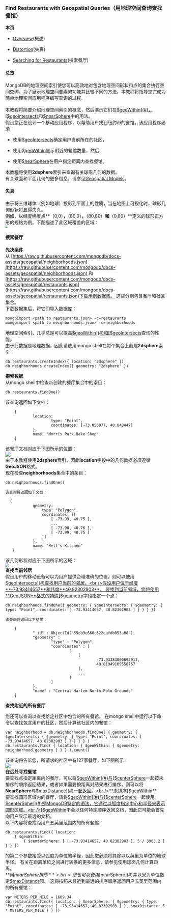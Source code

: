 ### Find Restaurants with Geospatial Queries（用地理空间查询查找餐馆）
**本页**

* [Overview](#overview)(概述)<br />

* [Distortion](#distortion)(失真)<br />

* [Searching for Restaurants](#searching)(搜索餐厅)
  
#### <span id="overview">总览</span>

MongoDB的地理空间索引使您可以高效地对包含地理空间形状和点的集合执行空间查询。为了展示地理空间要素的功能并比较不同的方法，本教程将指导您完成为简单地理空间应用程序编写查询的过程。<br /> <br />本教程将简要介绍地理空间索引的概念，然后演示它们在[$geoWithin](#)，[$geoIntersects](#)和[$nearSphere](#)中的用法。<br />假设您正在设计一个移动应用程序，以帮助用户找到纽约市的餐馆。该应用程序必须：

* 使用[$geoIntersects](#)确定用户当前所在的社区，<br />
  
* 使用[$geoWithin](#)显示附近的餐馆数量，然后<br />
  
* 使用[$nearSphere](#)在用户指定距离内查找餐馆。<br />
  

本教程将使用**2dsphere**索引来查询有关球形几何的数据。<br />有关球面和平面几何的更多信息，请参见[Geospatial Models](https://docs.mongodb.com/manual/geospatial-queries/#geospatial-geometry)。

#### <span id="distortion">失真</span>

由于将三维球体（例如地球）投影到平面上的性质，当在地图上可视化时，球形几何形状将显得失真。<br />例如，以经度纬度点**（0,0）**，**（80,0）**，**（80,80）**和**（0,80）**定义的球形正方形的规格为例。下图描述了此区域覆盖的区域：<br /><img src="https://docs.mongodb.com/manual/_images/geospatial-spherical-square.png" style="zoom: 50%;" />

#### <span id="searching">搜索餐厅</span>

**先决条件**<br />从 [https://raw.githubusercontent.com/mongodb/docs-assets/geospatial/neighborhoods.json](https://raw.githubusercontent.com/mongodb/docs-assets/geospatial/neighborhoods.json) 和 [https://raw.githubusercontent.com/mongodb/docs-assets/geospatial/restaurants.json](https://raw.githubusercontent.com/mongodb/docs-assets/geospatial/restaurants.json)下载示例数据集。 这些分别包含餐厅和社区集合。<br />下载数据集后，将它们导入数据库：

```shell
mongoimport <path to restaurants.json> -c=restaurants
mongoimport <path to neighborhoods.json> -c=neighborhoods
```

地理空间索引，几乎总是可以提高[$geoWithin](#)和[$geoIntersects](#)查询的性能。<br />由于此数据是地理数据，因此请使用mongo shell在每个集合上创建**2dsphere**索引：

```shell
db.restaurants.createIndex({ location: "2dsphere" })
db.neighborhoods.createIndex({ geometry: "2dsphere" })
```

**探索数据**<br />从mongo shell中检查新创建的餐厅集合中的条目：

```shell
db.restaurants.findOne()
```

该查询返回如下文档：

```shell
    { 
    		location:   
    				type: "Point", 
    				coordinates: [-73.856077, 40.848447]
    		},
    		name: "Morris Park Bake Shop"
    }
```

该餐厅文档对应于下图所示的位置：<br />![](https://docs.mongodb.com/manual/_images/geospatial-single-point.png)<br />由于本教程使用**2dsphere**索引，因此**location**字段中的几何数据必须遵循**GeoJSON**格式。<br />现在检查**neighborhoods**集合中的条目：

```shell
db.neighborhoods.findOne()
```

    该查询将返回如下文档：

```shell
  {
    		geometry:  
    			type: "Polygon", 
    			coordinates: [[
    				[ -73.99, 40.75 ], 
    				...
    				[ -73.98, 40.76 ], 
    				[ -73.99, 40.75 ] 
    			]]  
    		},  
    		name: "Hell's Kitchen"
   }
```

该几何形状对应于下图所示的区域：<br /><img src="https://docs.mongodb.com/manual/_images/geospatial-polygon-hells-kitchen.png" style="zoom: 67%;" /><br />**查找当前邻居**<br />假设用户的移动设备可以为用户提供合理准确的位置，则可以使用[$geoIntersects](#)查找用户当前的邻居。<br />假设用户位于经度**-73.93414657**和纬度**40.82302903**。 要找到当前邻域，您将使用**GeoJSON**格式的特殊[$geometry](#)字段指定一个点：

```shell
db.neighborhoods.findOne({ geometry: { $geoIntersects: { $geometry: { type: "Point", coordinates: [ -73.93414657, 40.82302903 ] } } } })
```

    该查询将返回以下结果：

```shell
    {
    		"_id" : ObjectId("55cb9c666c522cafdb053a68"),
    		"geometry" :   
    				"type" : "Polygon",
    				"coordinates" : [
    						[             
    							[          
    									-73.93383000695911,
    									40.81949109558767 
    							],           
    							...     
    						]    
    				] 
    		},
    		"name" : "Central Harlem North-Polo Grounds"
    }
```

**查找附近的所有餐厅**<br />

您还可以查询以查找给定社区中包含的所有餐馆。 在mongo shell中运行以下命令以查找包含用户的社区，然后计算该社区内的餐馆：

```shell
var neighborhood = db.neighborhoods.findOne( { geometry: { $geoIntersects: { $geometry: { type: "Point", coordinates: [ -73.93414657, 40.82302903 ] } } } } )
db.restaurants.find( { location: { $geoWithin: { $geometry: neighborhood.geometry } } } ).count()
```

该查询将告诉您，所请求的社区中有127家餐厅，如下图所示：<br />![](https://docs.mongodb.com/manual/_images/geospatial-all-restaurants.png)<br />**在远处寻找餐馆**<br />要查找点指定距离内的餐厅，可以将[$geoWithin](#)与[$centerSphere](#)一起按未排序的顺序返回结果，或者如果需要按距离对结果进行排序，则可以将**NearSphere**与[$maxDistance](#)一起返回。<br />**未排序[$geoWithin](#)**<br />要查找圆形区域内的餐厅，请将[$geoWithin](#)与[$centerSphere](#)一起使用。 [$centerSpher](#)是MongoDB特定的语法，它通过以弧度指定中心和半径来表示圆形区域。<br />[$geoWithin](#)不会以任何特定顺序返回文档，因此它可能会首先向用户显示最远的文档。<br />以下内容将查找距用户五英里范围内的所有餐馆：

```shell
db.restaurants.find({ location:
    { $geoWithin:   
    	{ $centerSphere: [ [ -73.93414657, 40.82302903 ], 5 / 3963.2 ] } } })
```

的第二个参数接受以弧度为单位的半径，因此您必须将其除以以英里为单位的地球半径。 有关在距离单位之间进行转换的更多信息，请参见使用球面几何计算距离。<br />**用$nearSphere排序**<br />您也可以使用[$nearSphere](#)并以米为单位指定[$maxDistance](#)项。 这将按照从最近到最远的排序顺序返回用户五英里范围内的所有餐馆：<br />

```shell
var METERS_PER_MILE = 1609.34
db.restaurants.find({ location: { $nearSphere: { $geometry: { type: "Point", coordinates: [ -73.93414657, 40.82302903 ] }, $maxDistance: 5 * METERS_PER_MILE } } })
```


<a name="YTDfe"></a>